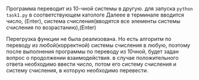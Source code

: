 Программа переводит из 10-чной системы в другую.
для запуска ```python task1.py``` в соответствующем катологе
Далеее в терминале вводится число, (Enter),
система счисления(вводятся все элементы системы счисления по возрастанию),(Enter)

Перегрузка функции не была реализована.
Но есть алгоритм по переводу из любой(корректной) системы счисления в любую,
поэтому после выполнения программы по переводу из 10чной, будет задан вопрос о продолжении взаимодействия.
в случае положительного ответа необходимо
ввести число, потом его систему счисления и систему счисления, в которую необходимо перевести.